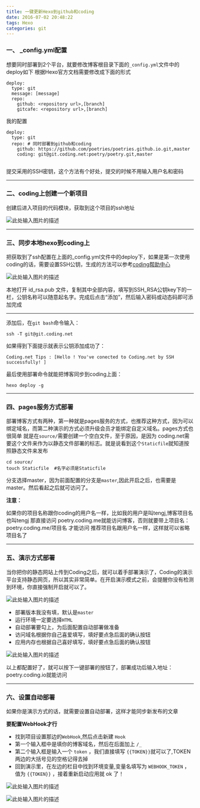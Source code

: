 ```yaml
---
title: 一键更新Hexo到github和coding
date: 2016-07-02 20:48:22
tags: Hexo
categories: git
---
```


### **一、 _config.yml配置**
<!--more-->
想要同时部署到2个平台，就要修改博客根目录下面的`_config.yml`文件中的deploy如下
根据Hexo官方文档需要修改成下面的形式

```
deploy:
  type: git
  message: [message]
  repo:
    github: <repository url>,[branch]
    gitcafe: <repository url>,[branch]
```



我的配置

```
deploy:
  type: git
  repo: # 同时部署到github和coding
    github: https://github.com/poetries/poetries.github.io.git,master
    coding: git@git.coding.net:poetry/poetry.git,master
    
```

提交采用的SSH密钥，这个方法有个好处，提交的时候不用输入用户名和密码

---

### **二、coding上创建一个新项目**

创建后进入项目的代码模块，获取到这个项目的ssh地址

![此处输入图片的描述][1]


  ---
  
### **三、同步本地hexo到coding上**

把获取到了ssh配置在上面的_config.yml文件中的deploy下，如果是第一次使用coding的话，需要设置SSH公钥，生成的方法可以参考[coding帮助中心][2]

![此处输入图片的描述][3]

本地打开 id_rsa.pub 文件，复制其中全部内容，填写到SSH_RSA公钥key下的一栏，公钥名称可以随意起名字。完成后点击“添加”，然后输入密码或动态码即可添加完成

---

添加后，在`git bash`命令输入：

`ssh -T git@git.coding.net`

如果得到下面提示就表示公钥添加成功了：

`Coding.net Tips : [Hello ! You've conected to Coding.net by SSH successfully! ]`

最后使用部署命令就能把博客同步到coding上面：

`hexo deploy -g`

---

### **四、pages服务方式部署**

部署博客方式有两种，第一种就是pages服务的方式，也推荐这种方式，因为可以绑定域名，而第二种演示的方式必须升级会员才能绑定自定义域名。pages方式也很简单
就是在`source/`需要创建一个空白文件，至于原因，是因为 coding.net需要这个文件来作为以静态文件部署的标志。就是说看到这个`Staticfile`就知道按照静态文件来发布

```
cd source/
touch Staticfile  #名字必须是Staticfile
```

分支选择master，因为前面配置的分支是`master`,因此开启之后，也需要是master。然后看起之后就可访问了。

**注意：**

如果你的项目名称跟你coding的用户名一样，比如我的用户是叫tengj,博客项目名也叫tengj
那直接访问 poetry.coding.me就能访问博客，否则就要带上项目名：poetry.coding.me/项目名 才能访问
推荐项目名跟用户名一样，这样就可以省略项目名了

---

### **五、演示方式部署**

当你把你的静态网站上传到Coding之后，就可以着手部署演示了，Coding的演示平台支持静态网页，所以其实非常简单。在开启演示模式之前，会提醒你没有检测到环境，你直接强制开启就可以了。

![此处输入图片的描述][4]

- 部署版本我没有填，默认是`master`
- 运行环境一定要选择`HTML`
- 自动部署要勾上，为后面配置自动部署做准备
- 访问域名根据你自己喜爱填写，填好要点急后面的确认按钮
- 应用内存也根据自己喜好填写，填好要点急后面的确认按钮

![此处输入图片的描述][5]

以上都配置好了，就可以按下一键部署的按钮了，部署成功后输入地址：poetry.coding.io就能访问

---

### **六、设置自动部署**

如果你是演示方式的话，就需要设置自动部署，这样才能同步新发布的文章

**要配置WebHook才行**

- 找到项目设置那边的`WebHook`,然后点击新建 `Hook`
- 第一个输入框中是填你的博客域名，然后在后面加上 `/_`
- 第二个输入框是输入一个 `token` ，我们直接填写 `{{TOKEN}}`就可以了,TOKEN两边的大括号见的空格记得去掉
- 回到演示里，在左边的栏目中找到环境变量,变量名填写为 `WEBHOOK_TOKEN` ，值为 `{{TOKEN}}` ，接着重新启动应用就 ok 了！

![此处输入图片的描述][6]

![此处输入图片的描述][7]



  [1]: http://upload-images.jianshu.io/upload_images/1637925-3cbdade49c4ed7ba.png?imageMogr2/auto-orient/strip%7CimageView2/2/w/1240
  [2]: https://coding.net/help/doc/git/ssh-key.html
  [3]: http://upload-images.jianshu.io/upload_images/1637925-e9759ccb34032256.png?imageMogr2/auto-orient/strip%7CimageView2/2/w/1240
  [4]: http://upload-images.jianshu.io/upload_images/1637925-665ded40c0fb65bb.png?imageMogr2/auto-orient/strip%7CimageView2/2/w/1240
  [5]: http://upload-images.jianshu.io/upload_images/1637925-dbe1323655714ed7.png?imageMogr2/auto-orient/strip%7CimageView2/2/w/1240
  [6]: http://upload-images.jianshu.io/upload_images/1637925-50b39c29a8ef1785.png?imageMogr2/auto-orient/strip%7CimageView2/2/w/1240
  [7]: http://upload-images.jianshu.io/upload_images/1637925-3e1794da1fa2c9c2.png?imageMogr2/auto-orient/strip%7CimageView2/2/w/1240
